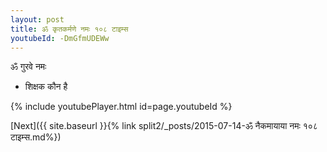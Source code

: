```yaml
---
layout: post
title: ॐ कृतकर्मणे नमः १०८ टाइम्स
youtubeId: -DmGfmUDEWw
---
```

 
 
 ॐ गुरवे नमः  
 
 -  शिक्षक कौन है 
 
  
 
  
 
 
 
 
 
 


{% include youtubePlayer.html id=page.youtubeId %}
 
[Next]({{ site.baseurl }}{% link  split2/_posts/2015-07-14-ॐ नैकमायाया नमः १०८ टाइम्स.md%})
 

